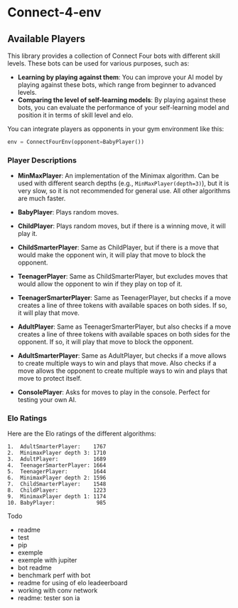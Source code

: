 # Connect-4-env

## Available Players

This library provides a collection of Connect Four bots with different skill levels. These bots can be used for various purposes, such as:

- **Learning by playing against them**: You can improve your AI model by playing against these bots, which range from beginner to advanced levels.
- **Comparing the level of self-learning models**: By playing against these bots, you can evaluate the performance of your self-learning model and position it in terms of skill level and elo.

You can integrate players as opponents in your gym environment like this:

```python
env = ConnectFourEnv(opponent=BabyPlayer())
```

### Player Descriptions

- **MinMaxPlayer**: An implementation of the Minimax algorithm. Can be used with different search depths (e.g., `MinMaxPlayer(depth=3)`), but it is very slow, so it is not recommended for general use. All other algorithms are much faster.

- **BabyPlayer**: Plays random moves.

- **ChildPlayer**: Plays random moves, but if there is a winning move, it will play it.

- **ChildSmarterPlayer**: Same as ChildPlayer, but if there is a move that would make the opponent win, it will play that move to block the opponent.

- **TeenagerPlayer**: Same as ChildSmarterPlayer, but excludes moves that would allow the opponent to win if they play on top of it.

- **TeenagerSmarterPlayer**: Same as TeenagerPlayer, but checks if a move creates a line of three tokens with available spaces on both sides. If so, it will play that move.

- **AdultPlayer**: Same as TeenagerSmarterPlayer, but also checks if a move creates a line of three tokens with available spaces on both sides for the opponent. If so, it will play that move to block the opponent.

- **AdultSmarterPlayer**: Same as AdultPlayer, but checks if a move allows to create multiple ways to win and plays that move. Also checks if a move allows the opponent to create multiple ways to win and plays that move to protect itself.

- **ConsolePlayer**: Asks for moves to play in the console. Perfect for testing your own AI.

### Elo Ratings

Here are the Elo ratings of the different algorithms:

```
1.  AdultSmarterPlayer:    1767
2.  MinimaxPlayer depth 3: 1710
3.  AdultPlayer:           1689
4.  TeenagerSmarterPlayer: 1664
5.  TeenagerPlayer:        1644
6.  MinimaxPlayer depth 2: 1596
7.  ChildSmarterPlayer:    1548
8.  ChildPlayer:           1223
9.  MinimaxPlayer depth 1: 1174
10. BabyPlayer:             985
```
Todo 
- readme
- test
- pip
- exemple
- exemple with jupiter
- bot readme
- benchmark perf with bot 
- readme for using of elo leadeerboard
- working with conv network
- readme: tester son ia
